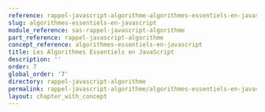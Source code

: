```yaml
---
reference: rappel-javascript-algorithme-algorithmes-essentiels-en-javascript
slug: algorithmes-essentiels-en-javascript
module_reference: sas-rappel-javascript-algorithme
part_reference: rappel-javascript-algorithme
concept_reference: algorithmes-essentiels-en-javascript
title: Les Algorithmes Essentiels en JavaScript
description: ''
order: 7
global_order: '7'
directory: rappel-javascript-algorithme
permalink: rappel-javascript-algorithme/algorithmes-essentiels-en-javascript
layout: chapter_with_concept
---
```

